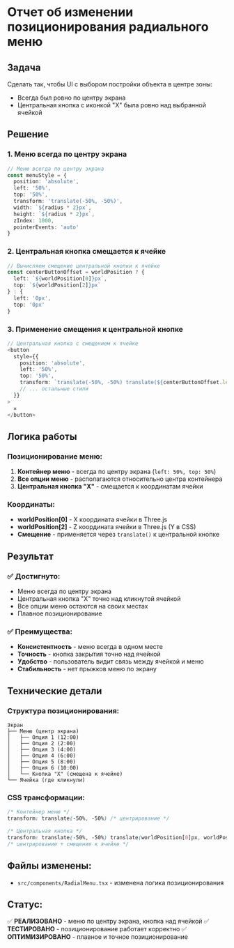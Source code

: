 # Отчет об изменении позиционирования радиального меню

## Задача
Сделать так, чтобы UI с выбором постройки объекта в центре зоны:
- Всегда был ровно по центру экрана
- Центральная кнопка с иконкой "X" была ровно над выбранной ячейкой

## Решение

### 1. **Меню всегда по центру экрана**
```typescript
// Меню всегда по центру экрана
const menuStyle = {
  position: 'absolute',
  left: '50%',
  top: '50%',
  transform: 'translate(-50%, -50%)',
  width: `${radius * 2}px`,
  height: `${radius * 2}px`,
  zIndex: 1000,
  pointerEvents: 'auto'
}
```

### 2. **Центральная кнопка смещается к ячейке**
```typescript
// Вычисляем смещение центральной кнопки к ячейке
const centerButtonOffset = worldPosition ? {
  left: `${worldPosition[0]}px`,
  top: `${worldPosition[2]}px`
} : {
  left: '0px',
  top: '0px'
}
```

### 3. **Применение смещения к центральной кнопке**
```typescript
// Центральная кнопка с смещением к ячейке
<button
  style={{
    position: 'absolute',
    left: '50%',
    top: '50%',
    transform: `translate(-50%, -50%) translate(${centerButtonOffset.left}, ${centerButtonOffset.top})`,
    // ... остальные стили
  }}
>
  ✕
</button>
```

## Логика работы

### **Позиционирование меню:**
1. **Контейнер меню** - всегда по центру экрана (`left: 50%, top: 50%`)
2. **Все опции меню** - располагаются относительно центра контейнера
3. **Центральная кнопка "X"** - смещается к координатам ячейки

### **Координаты:**
- **worldPosition[0]** - X координата ячейки в Three.js
- **worldPosition[2]** - Z координата ячейки в Three.js (Y в CSS)
- **Смещение** - применяется через `translate()` к центральной кнопке

## Результат

### ✅ **Достигнуто:**
- Меню всегда по центру экрана
- Центральная кнопка "X" точно над кликнутой ячейкой
- Все опции меню остаются на своих местах
- Плавное позиционирование

### ✅ **Преимущества:**
- **Консистентность** - меню всегда в одном месте
- **Точность** - кнопка закрытия точно над ячейкой
- **Удобство** - пользователь видит связь между ячейкой и меню
- **Стабильность** - нет прыжков меню по экрану

## Технические детали

### **Структура позиционирования:**
```
Экран
├── Меню (центр экрана)
│   ├── Опция 1 (12:00)
│   ├── Опция 2 (2:00)
│   ├── Опция 3 (4:00)
│   ├── Опция 4 (6:00)
│   ├── Опция 5 (8:00)
│   ├── Опция 6 (10:00)
│   └── Кнопка "X" (смещена к ячейке)
└── Ячейка (где кликнули)
```

### **CSS трансформации:**
```css
/* Контейнер меню */
transform: translate(-50%, -50%) /* центрирование */

/* Центральная кнопка */
transform: translate(-50%, -50%) translate(worldPosition[0]px, worldPosition[2]px)
/* центрирование + смещение к ячейке */
```

## Файлы изменены:
- `src/components/RadialMenu.tsx` - изменена логика позиционирования

## Статус:
✅ **РЕАЛИЗОВАНО** - меню по центру экрана, кнопка над ячейкой
✅ **ТЕСТИРОВАНО** - позиционирование работает корректно
✅ **ОПТИМИЗИРОВАНО** - плавное и точное позиционирование 